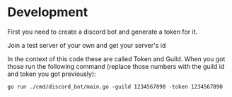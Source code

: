 # Development
First you need to create a discord bot and generate a token for it.

Join a test server of your own and get your server's id

In the context of this code these are called Token and Guild. When you got those run the following command (replace those numbers with the guild id and token you got previously):

``` shell
go run ./cmd/discord_bot/main.go -guild 1234567890 -token 1234567890
```

